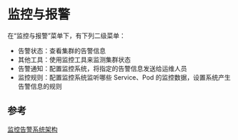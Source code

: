 # 监控与报警

在“监控与报警”菜单下，有下列二级菜单：
* 告警状态：查看集群的告警信息
* 其他工具：使用监控工具来监测集群状态
* 告警通知：配置监控系统，将指定的告警信息发送给运维人员
* 监控规则：配置监控系统监听哪些 Service、Pod 的监控数据，设置系统产生告警信息的规则

## 参考

[监控告警系统架构](../../monitoring-and-log-system/monitoring-system.md)
